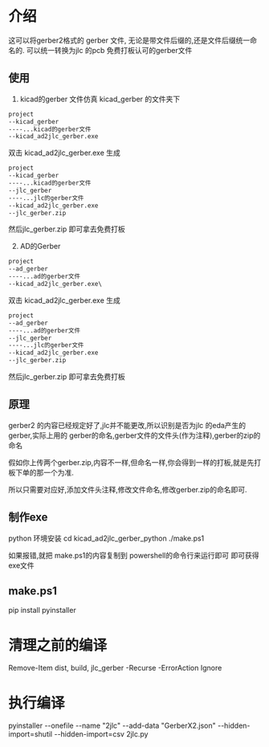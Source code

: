 # 介绍

这可以将gerber2格式的 gerber 文件, 无论是带文件后缀的,还是文件后缀统一命名的.
可以统一转换为jlc 的pcb 免费打板认可的gerber文件

## 使用

1. kicad的gerber 文件仿真 kicad_gerber 的文件夹下

```txt
project
--kicad_gerber
----...kicad的gerber文件
--kicad_ad2jlc_gerber.exe
```

双击 kicad_ad2jlc_gerber.exe
生成

```txt
project
--kicad_gerber
----...kicad的gerber文件
--jlc_gerber
----...jlc的gerber文件
--kicad_ad2jlc_gerber.exe
--jlc_gerber.zip
```

然后jlc_gerber.zip 即可拿去免费打板

2. AD的Gerber

```txt
project
--ad_gerber
----...ad的gerber文件
--kicad_ad2jlc_gerber.exe\
```

双击 kicad_ad2jlc_gerber.exe
生成

```txt
project
--ad_gerber
----...ad的gerber文件
--jlc_gerber
----...jlc的gerber文件
--kicad_ad2jlc_gerber.exe
--jlc_gerber.zip
```

然后jlc_gerber.zip 即可拿去免费打板

## 原理

gerber2 的内容已经规定好了,jlc并不能更改,所以识别是否为jlc 的eda产生的gerber,实际上用的
gerber的命名,gerber文件的文件头(作为注释),gerber的zip的命名

假如你上传两个gerber.zip,内容不一样,但命名一样,你会得到一样的打板,就是先打板下单的那一个为准.

所以只需要对应好,添加文件头注释,修改文件命名,修改gerber.zip的命名即可.

## 制作exe

python 环境安装
cd kicad_ad2jlc_gerber_python
./make.ps1

如果报错,就把 make.ps1的内容复制到 powershell的命令行来运行即可
即可获得 exe文件

## make.ps1
pip install pyinstaller

# 清理之前的编译
Remove-Item dist, build, jlc_gerber -Recurse -ErrorAction Ignore

# 执行编译
pyinstaller --onefile --name "2jlc" --add-data "GerberX2.json" --hidden-import=shutil --hidden-import=csv 2jlc.py
